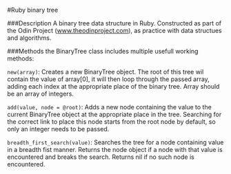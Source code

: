 #Ruby binary tree

###Description
A binary tree data structure in Ruby. Constructed as part of the Odin Project (www.theodinproject.com), as practice with data structues and algorithms.

###Methods
the BinaryTree class includes multiple usefull working methods:

`new(array)`: Creates a new BinaryTree object. The root of this tree wil contain the value of array[0], it will then loop through the passed array, adding each index at the appropriate place of the binary tree. Array should be an array of integers.

`add(value, node = @root)`: Adds a new node containing the value to the current BinaryTree object at the appropriate place in the tree. Searching for the correct link to place this node starts from the root node by default, so only an integer needs to be passed. 

`breadth_first_search(value)`: Searches the tree for a node containing value in a breadth fist manner. Returns the node object if a node with that value is encountered and breaks the search. Returns nil if no such node is encountered.